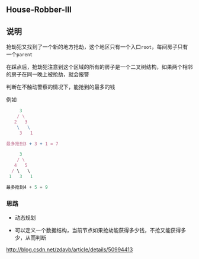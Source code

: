 ## House-Robber-III

## 说明

抢劫犯又找到了一个新的地方抢劫，这个地区只有一个入口`root`，每间房子只有一个`parent`

在踩点后，抢劫犯注意到这个区域的所有的房子是一个二叉树结构，如果两个相邻的房子在同一晚上被抢劫，就会报警

判断在不触动警察的情况下，能抢到的最多的钱

例如

```js
     3
    / \
   2   3
    \   \ 
     3   1

最多抢到3 + 3 + 1 = 7
```

```js
     3
    / \
   4   5
  / \   \ 
 1   3   1

最多抢到4 + 5 = 9
```

### 思路

- 动态规划

- 可以定义一个数据结构，当前节点如果抢劫能获得多少钱，不抢又能获得多少，从而判断

http://blog.csdn.net/zdavb/article/details/50994413